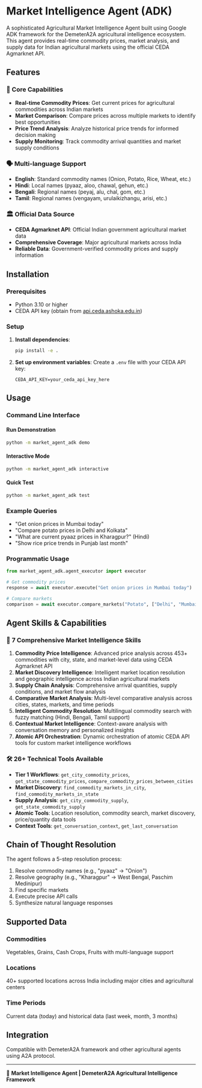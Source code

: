 # Market Intelligence Agent (ADK)

A sophisticated Agricultural Market Intelligence Agent built using Google ADK framework for the DemeterA2A agricultural intelligence ecosystem. This agent provides real-time commodity prices, market analysis, and supply data for Indian agricultural markets using the official CEDA Agmarknet API.

## Features

### 🌾 Core Capabilities
- **Real-time Commodity Prices**: Get current prices for agricultural commodities across Indian markets
- **Market Comparison**: Compare prices across multiple markets to identify best opportunities
- **Price Trend Analysis**: Analyze historical price trends for informed decision making
- **Supply Monitoring**: Track commodity arrival quantities and market supply conditions

### 🗣️ Multi-language Support
- **English**: Standard commodity names (Onion, Potato, Rice, Wheat, etc.)
- **Hindi**: Local names (pyaaz, aloo, chawal, gehun, etc.)
- **Bengali**: Regional names (peyaj, alu, chal, gom, etc.)
- **Tamil**: Regional names (vengayam, urulaikizhangu, arisi, etc.)

### 🏛️ Official Data Source
- **CEDA Agmarknet API**: Official Indian government agricultural market data
- **Comprehensive Coverage**: Major agricultural markets across India
- **Reliable Data**: Government-verified commodity prices and supply information

## Installation

### Prerequisites
- Python 3.10 or higher
- CEDA API key (obtain from [api.ceda.ashoka.edu.in](https://api.ceda.ashoka.edu.in))

### Setup
1. **Install dependencies**:
   ```bash
   pip install -e .
   ```

2. **Set up environment variables**:
   Create a `.env` file with your CEDA API key:
   ```env
   CEDA_API_KEY=your_ceda_api_key_here
   ```

## Usage

### Command Line Interface

#### Run Demonstration
```bash
python -m market_agent_adk demo
```

#### Interactive Mode
```bash
python -m market_agent_adk interactive
```

#### Quick Test
```bash
python -m market_agent_adk test
```

### Example Queries

- "Get onion prices in Mumbai today"
- "Compare potato prices in Delhi and Kolkata"
- "What are current pyaaz prices in Kharagpur?" (Hindi)
- "Show rice price trends in Punjab last month"

### Programmatic Usage

```python
from market_agent_adk.agent_executor import executor

# Get commodity prices
response = await executor.execute("Get onion prices in Mumbai today")

# Compare markets
comparison = await executor.compare_markets("Potato", ["Delhi", "Mumbai"], "today")
```

## Agent Skills & Capabilities

### 🎯 **7 Comprehensive Market Intelligence Skills**

1. **Commodity Price Intelligence**: Advanced price analysis across 453+ commodities with city, state, and market-level data using CEDA Agmarknet API
2. **Market Discovery Intelligence**: Intelligent market location resolution and geographic intelligence across Indian agricultural markets  
3. **Supply Chain Analysis**: Comprehensive arrival quantities, supply conditions, and market flow analysis
4. **Comparative Market Analysis**: Multi-level comparative analysis across cities, states, markets, and time periods
5. **Intelligent Commodity Resolution**: Multilingual commodity search with fuzzy matching (Hindi, Bengali, Tamil support)
6. **Contextual Market Intelligence**: Context-aware analysis with conversation memory and personalized insights
7. **Atomic API Orchestration**: Dynamic orchestration of atomic CEDA API tools for custom market intelligence workflows

### 🛠️ **26+ Technical Tools Available**
- **Tier 1 Workflows**: `get_city_commodity_prices`, `get_state_commodity_prices`, `compare_commodity_prices_between_cities`
- **Market Discovery**: `find_commodity_markets_in_city`, `find_commodity_markets_in_state`
- **Supply Analysis**: `get_city_commodity_supply`, `get_state_commodity_supply`
- **Atomic Tools**: Location resolution, commodity search, market discovery, price/quantity data tools
- **Context Tools**: `get_conversation_context`, `get_last_conversation`

## Chain of Thought Resolution

The agent follows a 5-step resolution process:
1. Resolve commodity names (e.g., "pyaaz" → "Onion")
2. Resolve geography (e.g., "Kharagpur" → West Bengal, Paschim Medinipur)
3. Find specific markets
4. Execute precise API calls
5. Synthesize natural language responses

## Supported Data

### Commodities
Vegetables, Grains, Cash Crops, Fruits with multi-language support

### Locations
40+ supported locations across India including major cities and agricultural centers

### Time Periods
Current data (today) and historical data (last week, month, 3 months)

## Integration

Compatible with DemeterA2A framework and other agricultural agents using A2A protocol.

---

🌾 **Market Intelligence Agent | DemeterA2A Agricultural Intelligence Framework**
